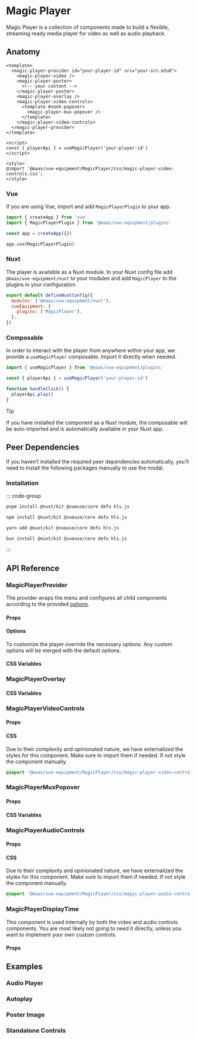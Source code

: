# Magic Player

Magic Player is a collection of components made to build a flexible, streaming ready media player for video as well as audio playback.

<ComponentPreview src="./demo/DefaultDemo.vue" />

<!--@include: @/apps/docs/src/content/snippets/overview.md-->

## Anatomy

```vue
<template>
  <magic-player-provider id="your-player-id" src="your-src.m3u8">
    <magic-player-video />
    <magic-player-poster>
      <!-- your content -->
    </magic-player-poster>
    <magic-player-overlay />
    <magic-player-video-controls>
      <template #seek-popover>
        <magic-player-mux-popover />
      </template>
    </magic-player-video-controls>
  </magic-player-provider>
</template>

<script>
const { playerApi } = useMagicPlayer('your-player-id')
</script>

<style>
@import '@maas/vue-equipment/MagicPlayer/css/magic-player-video-controls.css';
</style>
```

<!--@include: @/apps/docs/src/content/snippets/overview.md-->

### Vue

If you are using Vue, import and add `MagicPlayerPlugin` to your app.

```js
import { createApp } from 'vue'
import { MagicPlayerPlugin } from '@maas/vue-equipment/plugins'

const app = createApp({})

app.use(MagicPlayerPlugin)
```

### Nuxt

The player is available as a Nuxt module. In your Nuxt config file add `@maas/vue-equipment/nuxt` to your modules and add `MagicPlayer` to the plugins in your configuration.

```js
export default defineNuxtConfig({
  modules: ['@maas/vue-equipment/nuxt'],
  vueEquipment: {
    plugins: ['MagicPlayer'],
  },
})
```

### Composable

In order to interact with the player from anywhere within your app, we provide a `useMagicPlayer` composable. Import it directly when needed.

```js
import { useMagicPlayer } from '@maas/vue-equipment/plugins'

const { playerApi } = useMagicPlayer('your-player-id')

function handleClick() {
  playerApi.play()
}
```

> [!TIP]
> If you have installed the component as a Nuxt module, the composable will be auto-imported and is automatically available in your Nuxt app.

## Peer Dependencies

If you haven’t installed the required peer dependencies automatically, you’ll need to install the following packages manually to use the modal.

<ProseTable
  :columns="[
    { label: 'Package'},
  ]"
  :rows="[
    {
      items: [
        {
          label: '[@nuxt/kit](https://www.npmjs.com/package/@nuxt/kit)'
        }
      ]
    },
    {
      items: [
        {
          label: '[@vueuse/core](https://www.npmjs.com/package/@vueuse/core)'
        }
      ]
    },
    {
      items: [
        {
          label: '[defu](https://www.npmjs.com/package/defu)'
        }
      ]
    },
    {
      items: [
        {
          label: '[hls.js](https://www.npmjs.com/package/hls.js)'
        }
      ]
    }
  ]"
/>

### Installation

::: code-group

```sh [pnpm]
pnpm install @nuxt/kit @vueuse/core defu hls.js
```

```sh [npm]
npm install @nuxt/kit @vueuse/core defu hls.js
```

```sh [yarn]
yarn add @nuxt/kit @vueuse/core defu hls.js
```

```sh [bun]
bun install @nuxt/kit @vueuse/core defu hls.js
```

:::

## API Reference

### MagicPlayerProvider

The provider wraps the menu and configures all child components according to the provided [options](#options).

#### Props

<ProseTable 
  :columns="[
    { label: 'Prop' },
    { label: 'Type' },
    { label: 'Required' }
  ]"
  :rows="[
    {
      items: [
        {
          label: 'id',
          description: 'Providing an id is required. Can either be a string or a ref.'
        },
        {
          label: 'MaybeRef\<string\>',
          escape: true
        },
        {
          label: 'true'
        }
      ]
    },
    {
      items: [
        {
          label: 'options',
          description: 'Refer to the [options table](#options) for details.'
        },
        {
          label: 'MagicPlayerOptions'
        },
        {
          label: 'false'
        }
      ]
    },
  ]"
/>

#### Options

To customize the player override the necessary options. Any custom options will be merged with the default options.

<ProseTable 
  :columns="[
    { label: 'Option' },
    { label: 'Type' },
    { label: 'Default' }
  ]"
  :rows="[
    {
      items: [
        { 
          label: 'src',
          description: 'Can be a video file, a streaming link (.m3u8 or an audio file.'
        },
        { 
          label: 'string'
        },
        { 
          label: '–' 
        }
      ]
    },
    {
      items: [
        { 
          label: 'mode',
        },
        { 
          label: 'string',
          description:  '\'audio\' | \'video\''
        },
        { 
          label: 'video'
        }
      ]
    },
    {
      items: [
        { 
          label: 'srcType',
          description: 'Set this to `hls` to enable straming links.'
        },
        { 
          label: 'string',
          description: '\'native\' | \'hls\'' 
        },
        { 
          label: 'native' 
        }
      ]
    },
    {
      items: [
        { 
          label: 'preload',
        },
        { 
          label: 'string',
          description: '\'auto\' | \'metadata\' | \'none\''
        },
        { 
          label: 'metadata' 
        }
      ]
    },
    {
      items: [
        { 
          label: 'autoplay',
        },
        { 
          label: 'boolean' 
        },
        { 
          label: 'false' 
        }
      ]
    },
    {
      items: [
        { 
          label: 'loop',
          description: 'Ignored for players with type `audio`.'
        },
        { 
          label: 'boolean'
         },
        { 
          label: 'false'
        }
      ]
    },
    {
      items: [
        {
          label: 'transition.videoControls',
          description: 'Override the transition name of the video controls.'
        },
        { 
          label: 'string' 
        },
        { 
          label: 'magic-player-video-controls' 
        }
      ]
    }
  ]"
/>

#### CSS Variables

<ProseTable 
  :columns="[
    { label: 'Variable' },
    { label: 'Default' }
  ]"
  :rows="[
    {
      items: [
        { label: '--magic-player-provider-height' },
        { label: 'auto' }
      ]
    },
    {
      items: [
        { label: '--magic-player-provider-aspect-ratio' },
        { label: '16 / 9' }
      ]
    },
    {
      items: [
        { label: '--magic-player-provider-background' },
        { label: '#000' }
      ]
    }
  ]"
/>

### MagicPlayerOverlay

#### CSS Variables

<ProseTable 
  :columns="[
    { label: 'Variable' },
    { label: 'Default' }
  ]"
  :rows="[
    {
      items: [
        { label: '--magic-player-overlay-background' },
        { label: 'rgba(0, 0, 0, 0.3)' }
      ]
    },
    {
      items: [
        { label: '--magic-player-overlay-color' },
        { label: 'rgba(255, 255, 255, 1)' }
      ]
    },
    {
      items: [
        { label: '--magic-player-overlay-transition' },
        { label: 'opacity 300ms ease' }
      ]
    },
    {
      items: [
        { label: '--magic-player-overlay-button-size' },
        { label: '2.5rem' }
      ]
    }
  ]"
/>

### MagicPlayerVideoControls

#### Props

<ProseTable 
  :columns="[
    { label: 'Prop' },
    { label: 'Type' },
    { label: 'Required' }
  ]"
  :rows="[
    {
      items: [
        {
          label: 'id',
          description: 'Providing an id is optional. Neccessary if the controls are not nested inside `MagicPlayerProvider`.'
        },
        {
          label: 'MaybeRef\<string\>',
          escape: true
        },
        {
          label: 'false'
        }
      ]
    },
    {
      items: [
        {
          label: 'standalone',
          description: 'Set to true, if the component is not nested inside `MagicPlayerProvider`.'
        },
        {
          label: 'boolean'
        },
        {
          label: 'false'
        }
      ]
    },
    {
      items: [
        {
          label: 'transition',
          description: 'Override the [transition name](https://vuejs.org/guide/built-ins/transition#named-transitions).'
        },
        {
          label: 'boolean'
        },
        {
          label: 'false'
        }
      ]
    }
  ]"
/>

#### CSS

Due to their complexity and opinionated nature, we have externalized the styles for this component. Make sure to import them if needed. If not style the component manually.

```css
@import '@maas/vue-equipment/MagicPlayer/css/magic-player-video-controls.css';
```

### MagicPlayerMuxPopover

#### Props

<ProseTable 
  :columns="[
    { label: 'Prop' },
    { label: 'Type' },
    { label: 'Required' }
  ]"
  :rows="[
    {
      items: [
        {
          label: 'playbackId',
          'description': 'Neccessary if the ancestral `MagicPlayerVideoControls` component is set to `standalone`. '
        },
        { 
          label: 'string'
        },
        {
          label: 'false'
        }
      ]
    }
  ]"
/>

#### CSS Variables

<ProseTable 
  :columns="[
    { label: 'Variable' },
    { label: 'Default' }
  ]"
  :rows="[
    {
      items: [
        { label: '--magic-player-popover-border-radius' },
        { label: '0.25rem' }
      ]
    }
  ]"
/>

### MagicPlayerAudioControls

#### Props

<ProseTable 
  :columns="[
    { label: 'Prop' },
    { label: 'Type' },
    { label: 'Required' }
  ]"
  :rows="[
    {
      items: [
        {
          label: 'id',
          description: 'Providing an id is optional. Neccessary if the controls are not nested inside `MagicPlayerProvider`.'
        },
        {
          label: 'MaybeRef\<string\>',
          escape: true
        },
        {
          label: 'false'
        }
      ]
    }
  ]"
/>

#### CSS

Due to their complexity and opinionated nature, we have externalized the styles for this component. Make sure to import them if needed. If not style the component manually.

```css
@import '@maas/vue-equipment/MagicPlayer/css/magic-player-audio-controls.css';
```

### MagicPlayerDisplayTime

This component is used internally by both the video and audio controls components. You are most likely not going to need it directly, unless you want to implement your own custom controls.

#### Props

<ProseTable 
  :columns="[
    { label: 'Prop' },
    { label: 'Type' },
    { label: 'Required' }
  ]"
  :rows="[
    {
      items: [
        {
          label: 'type',
        },
        { 
          label: 'string',
          description: '\'current\' | \'remaining\' | \'duration\''
        },
        {
          label: 'false'
        }
      ]
    }
  ]"
/>

## Examples

### Audio Player

<component-preview src="./demo/AudioPlayerDemo.vue" />

### Autoplay

<component-preview src="./demo/AutoplayDemo.vue" />

### Poster Image

<component-preview src="./demo/ImagePosterDemo.vue" />

### Standalone Controls

<component-preview src="./demo/StandaloneControlsDemo.vue" />
